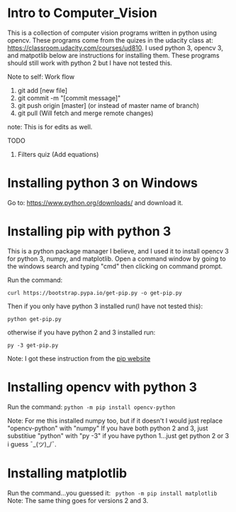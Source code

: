 # Intro to Computer_Vision 
This is a collection of computer vision programs written in python using opencv. These programs come from the quizes in the udacity class at: https://classroom.udacity.com/courses/ud810. I used python 3, opencv 3, and matpotlib below are instructions for installing them. These programs should still work with python 2 but I have not tested this.

Note to self:
Work flow
1. git add [new file]
2. git commit -m "[commit message]"
3. git push origin [master] (or instead  of master name of branch)
4. git pull (Will fetch and merge remote changes)

note: This is for edits as well.

TODO
1. Filters quiz (Add equations)


# Installing python 3 on Windows

Go to: https://www.python.org/downloads/ and download it.

# Installing pip with python 3
This is a python package manager I believe, and I used it to install opencv 3 for python 3, numpy, and matplotlib. Open a command window by going to the windows search and typing "cmd" then clicking on command prompt.

Run the command: 

```curl https://bootstrap.pypa.io/get-pip.py -o get-pip.py```

Then if you only have python 3 installed run(I have not tested this):

```python get-pip.py```

otherwise if you have python 2 and 3 installed run:

```py -3 get-pip.py```

Note: I got these instruction from the [pip website](https://pip.pypa.io/en/stable/installing)

# Installing opencv with python 3

Run the command:
```python -m pip install opencv-python```

Note: For me this installed numpy too, but if it doesn't I would just replace "opencv-python" with "numpy" 
If you have both python 2 and 3, just substitiue "python" with "py -3" if you have python 1...just get python 2 or 3 i guess ¯\_(ツ)_/¯.


# Installing matplotlib
Run the command...you guessed it:
``` python -m pip install matplotlib```
Note: The same thing goes for versions 2 and 3.
  